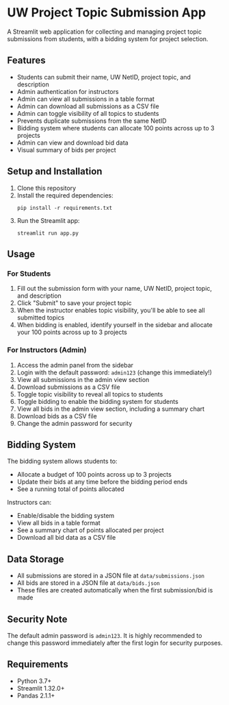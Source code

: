 # UW Project Topic Submission App

A Streamlit web application for collecting and managing project topic submissions from students, with a bidding system for project selection.

## Features

- Students can submit their name, UW NetID, project topic, and description
- Admin authentication for instructors
- Admin can view all submissions in a table format
- Admin can download all submissions as a CSV file
- Admin can toggle visibility of all topics to students
- Prevents duplicate submissions from the same NetID
- Bidding system where students can allocate 100 points across up to 3 projects
- Admin can view and download bid data
- Visual summary of bids per project

## Setup and Installation

1. Clone this repository
2. Install the required dependencies:
   ```
   pip install -r requirements.txt
   ```
3. Run the Streamlit app:
   ```
   streamlit run app.py
   ```

## Usage

### For Students
1. Fill out the submission form with your name, UW NetID, project topic, and description
2. Click "Submit" to save your project topic
3. When the instructor enables topic visibility, you'll be able to see all submitted topics
4. When bidding is enabled, identify yourself in the sidebar and allocate your 100 points across up to 3 projects

### For Instructors (Admin)
1. Access the admin panel from the sidebar
2. Login with the default password: `admin123` (change this immediately!)
3. View all submissions in the admin view section
4. Download submissions as a CSV file
5. Toggle topic visibility to reveal all topics to students
6. Toggle bidding to enable the bidding system for students
7. View all bids in the admin view section, including a summary chart
8. Download bids as a CSV file
9. Change the admin password for security

## Bidding System

The bidding system allows students to:
- Allocate a budget of 100 points across up to 3 projects
- Update their bids at any time before the bidding period ends
- See a running total of points allocated

Instructors can:
- Enable/disable the bidding system
- View all bids in a table format
- See a summary chart of points allocated per project
- Download all bid data as a CSV file

## Data Storage

- All submissions are stored in a JSON file at `data/submissions.json`
- All bids are stored in a JSON file at `data/bids.json`
- These files are created automatically when the first submission/bid is made

## Security Note

The default admin password is `admin123`. It is highly recommended to change this password immediately after the first login for security purposes.

## Requirements

- Python 3.7+
- Streamlit 1.32.0+
- Pandas 2.1.1+ 